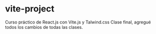 # vite-project
Curso práctico de React.js con Vite.js y Talwind.css
Clase final, agregué todos los cambios de todas las clases.
